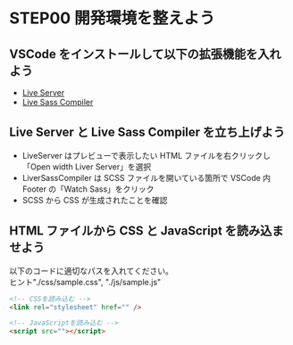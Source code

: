 # STEP00 開発環境を整えよう

## VSCode をインストールして以下の拡張機能を入れよう

- [Live Server](https://marketplace.visualstudio.com/items?itemName=ritwickdey.LiveServer)
- [Live Sass Compiler](https://marketplace.visualstudio.com/items?itemName=ritwickdey.live-sass)

## Live Server と Live Sass Compiler を立ち上げよう

- LiveServer はプレビューで表示したい HTML ファイルを右クリックし「Open width Liver Server」を選択
- LiverSassCompiler は SCSS ファイルを開いている箇所で VSCode 内 Footer の「Watch Sass」をクリック
- SCSS から CSS が生成されたことを確認

## HTML ファイルから CSS と JavaScript を読み込ませよう

以下のコードに適切なパスを入れてください。  
ヒント"./css/sample.css", "./js/sample.js"

```html
<!-- CSSを読み込む -->
<link rel="stylesheet" href="" />

<!-- JavaScriptを読み込む -->
<script src=""></script>
```
